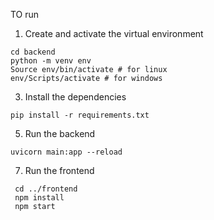 TO run

1. Create and activate the virtual environment 
  ```
  cd backend 
  python -m venv env
  Source env/bin/activate # for linux 
  env/Scripts/activate # for windows
  ```
3. Install the dependencies
  ```
  pip install -r requirements.txt
  ```
5. Run the backend
  ```
  uvicorn main:app --reload
  ```
7. Run the frontend
  ```
   cd ../frontend
   npm install
   npm start
  ```
